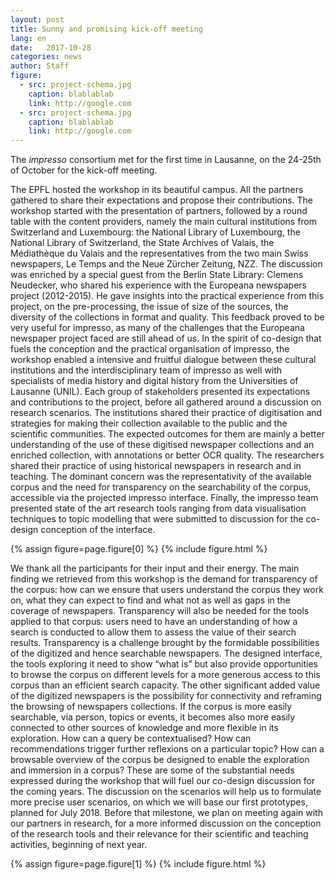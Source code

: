 ```yaml
---
layout: post
title: Sunny and promising kick-off meeting
lang: en
date:   2017-10-28
categories: news
author: Staff
figure:
  - src: project-schema.jpg
    caption: blablablab
    link: http://google.com 
  - src: project-schema.jpg
    caption: blablablab
    link: http://google.com 
---
```


The *impresso* consortium met for the first time in Lausanne, on the 24-25th of October for the kick-off meeting.


<!-- more -->
 
The EPFL hosted the workshop in its beautiful campus.
All the partners gathered to share their expectations and propose their contributions. The workshop started with the presentation of partners, followed by a round table with the content providers, namely the main cultural institutions from Switzerland and Luxembourg: the National Library of Luxembourg, the National Library of Switzerland, the State Archives of Valais, the Médiathèque du Valais and the representatives from the two main Swiss newspapers, Le Temps and the Neue Zürcher Zeitung, NZZ. The discussion was enriched by a special guest from the Berlin State Library: Clemens Neudecker, who shared his experience with the Europeana newspapers project (2012-2015). He gave insights into the practical experience from this project, on the pre-processing, the issue of size of the sources, the diversity of the collections in format and quality. This feedback proved to be very useful for impresso, as many of the challenges that the Europeana newspaper project faced are still ahead of us.
In the spirit of co-design that fuels the conception and the practical organisation of impresso, the workshop enabled a intensive and fruitful dialogue between these cultural institutions and the interdisciplinary team of impresso as well with specialists of media history and digital history from the Universities of Lausanne (UNIL). Each group of stakeholders presented its expectations and contributions to the project, before all gathered around a discussion on research scenarios. The institutions  shared their practice of digitisation and strategies for making their collection available to the public and the scientific communities. The expected outcomes for them are mainly a better understanding of the use of these digitised newspaper collections and an enriched collection, with annotations or better OCR quality.
The researchers shared their practice of using historical newspapers in research and in teaching. The dominant concern was the representativity of the available corpus and the need for transparency on the searchability of the corpus, accessible via the projected impresso interface.
Finally, the impresso team presented state of the art research tools ranging from data visualisation techniques to topic modelling that were submitted to discussion for the co-design conception of the interface.


{% assign figure=page.figure[0] %}
{% include figure.html %}

We thank all the participants for their input and their energy.
The main finding we retrieved from this workshop is the demand for transparency of the corpus: how can we ensure that users understand the corpus they work on, what they can expect to find and what not as well as gaps in the coverage of newspapers. Transparency will also be needed for the tools applied to that corpus: users need to have an understanding of how a search is conducted to allow them to assess the value of their search results. Transparency is a challenge brought by the formidable possibilities of the digitized and hence searchable newspapers.
The designed interface, the tools exploring it need to show “what is” but also provide opportunities to browse the corpus on different levels for a more generous access to this corpus than an efficient search capacity. The other significant added value of the digitized newspapers is the possibility for connectivity and reframing the browsing of newspapers collections. If the corpus is more easily searchable, via person, topics or events, it becomes also more easily connected to other sources of knowledge and more flexible in its exploration. How can a query be contextualised? How can recommendations trigger further reflexions on a particular topic? How can a browsable overview of the corpus be designed to enable the exploration and immersion in a corpus? These are some of the substantial needs expressed during the workshop that will fuel our co-design discussion for the coming years.
The discussion on the scenarios will help us to formulate more precise user scenarios, on which we will base our first prototypes, planned for July 2018. Before that milestone, we plan on meeting again with our partners in research, for a more informed discussion on the conception of the research tools and their relevance for their scientific and teaching activities, beginning of next year.

{% assign figure=page.figure[1] %}
{% include figure.html %}
